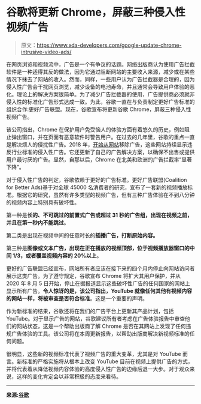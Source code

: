 # 谷歌将更新 Chrome，屏蔽三种侵入性视频广告

> 原文：<https://www.xda-developers.com/google-update-chrome-intrusive-video-ads/>

在网页浏览和视频流中，广告是一个有争议的话题。网络出版商认为使用广告拦截软件是一种适得其反的做法，因为它通过阻断网站的主要收入来源，减少或在某些情况下抹去了网站的收入。然而，同样，一些用户认为广告拦截器是合理的，因为侵入性广告会干扰网页浏览，减少设备的电池寿命，并且通常会导致用户体验的恶化。理论上的解决方案很简单。为了减少广告拦截器的使用，广告提供商必须就非侵入性的标准化广告形式达成一致。为此，谷歌一直在与负责制定更好广告标准的组织合作:更好广告联盟。现在，谷歌宣布将更新谷歌 Chrome，屏蔽三种侵入性视频广告。

该公司指出，Chrome 在保护用户免受恼人的体验方面有着悠久的历史，例如阻止弹出窗口，并在页面有恶意软件时警告用户。在过去的几年里，谷歌的重点一直是解决烦人的侵扰性广告。2018 年，[开始从网站](https://www.xda-developers.com/chrome-will-start-blocking-ads-in-2018-on-sites-not-compliant-with-the-better-ads-standards/)移除广告，这些网站持续显示违反行业标准的侵入性广告。它还更新了自己的广告解决方案，以确保不出售或提供用户最讨厌的广告。显然，自那以后，Chrome 在北美和欧洲的广告拦截率“显著下降”。

对于侵入性广告的判定，谷歌依赖于更好的广告标准。更好广告联盟(Coalition for Better Ads)基于对全球 45000 名消费者的研究，宣布了一套新的视频播放标准。根据它的研究，虽然有许多类型的视频广告，但有三种广告体验在不到八分钟的视频内容上特别具有破坏性。

第一种是**长的、不可跳过的前置式广告或超过 31 秒的广告组，出现在视频之前，并且在第一秒内不能跳过**。

第二类是出现在视频中间的任意时长的**插播广告，打断原始内容。**

第三种是**图像或文本广告，出现在正在播放的视频顶部，位于视频播放器窗口的中间 1/3，或者覆盖视频内容的 20%以上**。

更好的广告联盟已经宣布，网站所有者应该在接下来的四个月内停止向网站访问者展示这类广告。为了遵守规定，谷歌宣布 Chrome 将扩大其用户保护，并从 2020 年 8 月 5 日开始，停止在据报道显示这些破坏性广告的任何国家的网站上显示所有广告。**令人惊讶的是，该公司指出，YouTube 就像任何其他有视频内容的网站一样，将被审查是否符合标准**。这是一个重要的声明。

作为新标准的结果，谷歌还将在我们的广告平台上更新其产品计划，包括 YouTube。对于显示广告的网站，谷歌建议所有者考虑在广告体验报告中审查他们的网站状态，这是一个帮助出版商了解 Chrome 是否在其网站上发现了任何违规广告体验的工具。该公司将在本周更新报告，以帮助出版商解决新视频标准的任何问题。

很明显，这些新的视频标准代表了视频广告的重大变革，尤其是对 YouTube 而言。新标准的严格实施将从根本上改变 YouTube 目前在视频上提供广告的方式，并将代表着从降低视频内容体验的高度侵入性广告的边缘后退一大步。对于观众来说，这样的变化肯定会以非常积极的态度来看待。

* * *

**来源:[谷歌](https://blog.chromium.org/2020/02/videos-with-fewer-intrusive-ads.html)**